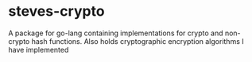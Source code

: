 # steves-crypto
A package for go-lang containing implementations for crypto and non-crypto hash functions. Also holds cryptographic encryption algorithms I have implemented
